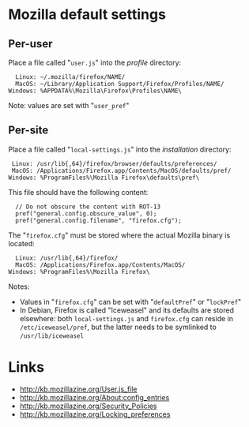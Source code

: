 # Mozilla default settings
## Per-user

Place a file called "`user.js`" into the *profile* directory:

```
  Linux: ~/.mozilla/firefox/NAME/
  MacOS: ~/Library/Application Support/Firefox/Profiles/NAME/
Windows: %APPDATA%\Mozilla\Firefox\Profiles\NAME\
```

Note: values are set with "`user_pref`"

## Per-site

Place a file called "`local-settings.js`" into the *installation* directory:

```
 Linux: /usr/lib{,64}/firefox/browser/defaults/preferences/
 MacOS: /Applications/Firefox.app/Contents/MacOS/defaults/pref/
Windows: %ProgramFiles%\Mozilla Firefox\defaults\pref\
```

This file should have the following content:

```
  // Do not obscure the content with ROT-13
  pref("general.config.obscure_value", 0);
  pref("general.config.filename", "firefox.cfg");
```

The "`firefox.cfg`" must be stored where the actual Mozilla binary is located:

```
  Linux: /usr/lib{,64}/firefox/
  MacOS: /Applications/Firefox.app/Contents/MacOS/
Windows: %ProgramFiles%\Mozilla Firefox\
```

Notes:
* Values in "`firefox.cfg`" can be set with "`defaultPref`" or "`lockPref`"
* In Debian, Firefox is called "Iceweasel" and its defaults are stored
  elsewhere: both `local-settings.js` and `firefox.cfg` can reside in 
  `/etc/iceweasel/pref`, but the latter needs to be symlinked to `/usr/lib/iceweasel`

# Links
- http://kb.mozillazine.org/User.js_file
- http://kb.mozillazine.org/About:config_entries
- http://kb.mozillazine.org/Security_Policies
- http://kb.mozillazine.org/Locking_preferences
